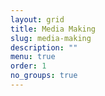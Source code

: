 ```yaml
---
layout: grid
title: Media Making
slug: media-making
description: ""
menu: true
order: 1
no_groups: true
---
```

